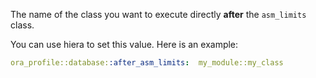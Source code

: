 The name of the class you want to execute directly **after** the `asm_limits` class.

You can use hiera to set this value. Here is an example:

```yaml
ora_profile::database::after_asm_limits:  my_module::my_class
```

